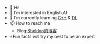 - 👋 Hi!
- 👀 I’m interested in English,AI
- 🌱 I’m currently learning [C++]() & [DL]()
- 📫 How to reach me 
  - Blog:[Sheldon的博客](https://www.cnblogs.com/Sheldon2/)
- ⚡Fun fact:I will try my best to be an expert

<!---
Keke-debug/Keke-debug is a ✨ special ✨ repository because its `README.md` (this file) appears on your GitHub profile.
You can click the Preview link to take a look at your changes.
--->
